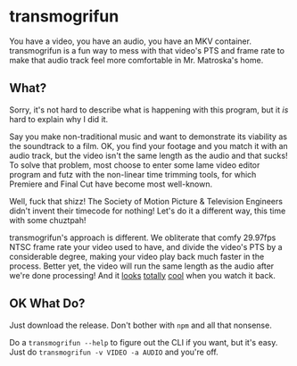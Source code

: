 # transmogrifun

You have a video, you have an audio, you have an MKV container. transmogrifun is a fun way to mess with that video's PTS and frame rate to make that audio track feel more comfortable in Mr. Matroska's home.

## What?

Sorry, it's not hard to describe what is happening with this program, but it *is* hard to explain why I did it.

Say you make non-traditional music and want to demonstrate its viability as the soundtrack to a film. OK, you find your footage and you match it with an audio track, but the video isn't the same length as the audio and that sucks! To solve that problem, most choose to enter some lame video editor program and futz with the non-linear time trimming tools, for which Premiere and Final Cut have become most well-known.

Well, fuck that shizz! The Society of Motion Picture & Television Engineers didn't invent their timecode for nothing! Let's do it a different way, this time with some chuztpah!

transmogrifun's approach is different. We obliterate that comfy 29.97fps NTSC frame rate your video used to have, and divide the video's PTS by a considerable degree, making your video play back much faster in the process. Better yet, the video will run the same length as the audio after we're done processing! And it [looks](https://grathwohl.me/sessions/drunkendystopia.mp4) [totally](https://grathwohl.me/sessions/cmyk-tyler-inverted.mp4)
[cool](https://grathwohl.me/sessions/ascensiontostellarriver.mp4) when you watch it back.

## OK What Do?

Just download the release. Don't bother with `npm` and all that nonsense.

Do a `transmogrifun --help` to figure out the CLI if you want, but it's easy. Just do `transmogrifun -v VIDEO -a AUDIO` and you're off.
